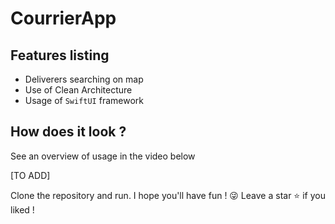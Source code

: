 #  CourrierApp


## Features listing

- Deliverers searching on map
- Use of Clean Architecture
- Usage of `SwiftUI` framework


## How does it look ?
See an overview of usage in the video below

[TO ADD]

Clone the repository and run.
I hope you'll have fun ! 😜
Leave a star ⭐️ if you liked !
